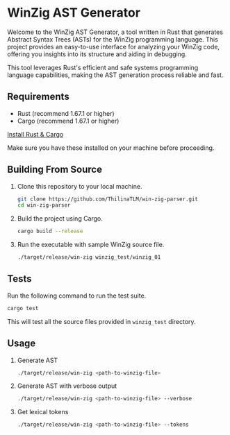 # WinZig AST Generator

Welcome to the WinZig AST Generator, a tool written in Rust that generates Abstract Syntax Trees (ASTs) for the WinZig programming language. This project provides an easy-to-use interface for analyzing your WinZig code, offering you insights into its structure and aiding in debugging.

This tool leverages Rust's efficient and safe systems programming language capabilities, making the AST generation process reliable and fast.

## Requirements

- Rust (recommend 1.67.1 or higher)
- Cargo (recommend 1.67.1 or higher)

[Install Rust & Cargo](https://www.rust-lang.org/tools/install)

Make sure you have these installed on your machine before proceeding.

## Building From Source

1. Clone this repository to your local machine.
    ```bash
    git clone https://github.com/ThilinaTLM/win-zig-parser.git
    cd win-zig-parser
    ```

2. Build the project using Cargo.
    ```bash
    cargo build --release
    ```

3. Run the executable with sample WinZig source file.
    ```bash
    ./target/release/win-zig winzig_test/winzig_01
    ```

## Tests

Run the following command to run the test suite.

```bash
cargo test
```

This will test all the source files provided in `winzig_test` directory.

## Usage

1. Generate AST
    ```bash
    ./target/release/win-zig <path-to-winzig-file>
    ```

2. Generate AST with verbose output
    ```bash
    ./target/release/win-zig <path-to-winzig-file> --verbose
    ```

3. Get lexical tokens
    ```bash
   ./target/release/win-zig <path-to-winzig-file> --tokens
    ```


